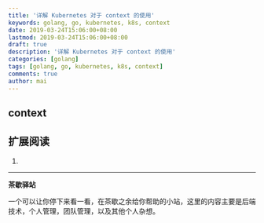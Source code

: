 ```yaml
---
title: '详解 Kubernetes 对于 context 的使用'
keywords: golang, go, kubernetes, k8s, context
date: 2019-03-24T15:06:00+08:00
lastmod: 2019-03-24T15:06:00+08:00
draft: true
description: '详解 Kubernetes 对于 context 的使用'
categories: [golang]
tags: [golang, go, kubernetes, k8s, context]
comments: true
author: mai
---
```


## context


## 扩展阅读

1. []()

----

**茶歇驿站**

一个可以让你停下来看一看，在茶歇之余给你帮助的小站，这里的内容主要是后端技术，个人管理，团队管理，以及其他个人杂想。


